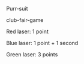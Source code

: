 Purr-suit

club-fair-game

Red laser: 1 point


Blue laser: 1 point + 1 second


Green laser: 3 points
